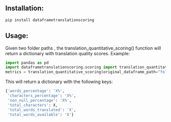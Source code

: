 ## Installation:
```python
pip install dataframetranslationscoring
```
## Usage:
Given two folder paths , the translation_quantitative_scoring() function will return a dictionary with translation quality scores.
Example:
```python
import pandas as pd
import dataframetranslationscoring.scoring import translation_quantitative_scoring
metrics = translation_quantitative_scoring(original_dataframe_path="folder1/*.csv", translated_dataframe_path="folder2/*.csv")
```

This will return a dictionary with the following keys:
```python
{'words_percentage': 'X%',
 'characters_percentage': 'X%',
 'non_null_percentage': 'X%',
 'total_characters': X,
 'total_words_translated': 'X',
 'total_words_available': 'X'}
 ```
